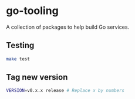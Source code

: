 # go-tooling

A collection of packages to help build Go services.

## Testing

```sh
make test
```

## Tag new version

```sh
VERSION=v0.x.x release # Replace x by numbers
```
